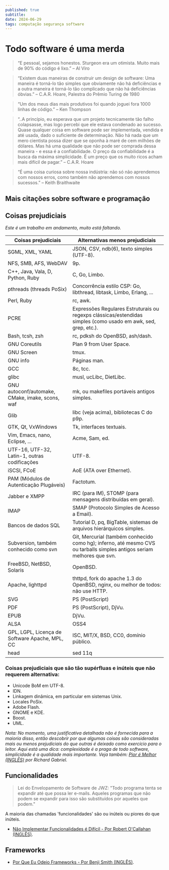 ```yaml
---
published: true
subtitle: 
date: 2024-06-29
tags: computação segurança software
---
```


#  Todo software é uma merda

> “E pessoal, sejamos honestos. Sturgeon era um otimista. Muito mais de 90% do código é lixo.” – Al Viro

> “Existem duas maneiras de construir um design de software: Uma maneira é torná-lo tão simples que obviamente não há deficiências e a outra maneira é torná-lo tão complicado que não há deficiências óbvias.” – C.A.R. Hoare, Palestra do Prêmio Turing de 1980

> “Um dos meus dias mais produtivos foi quando joguei fora 1000 linhas de código.” – Ken Thompson

> “..A princípio, eu esperava que um projeto tecnicamente tão falho colapsasse, mas logo percebi que ele estava condenado ao sucesso. Quase qualquer coisa em software pode ser implementada, vendida e até usada, dado o suficiente de determinação. Não há nada que um mero cientista possa dizer que se oponha à maré de cem milhões de dólares. Mas há uma qualidade que não pode ser comprada dessa maneira - e essa é a confiabilidade. O preço da confiabilidade é a busca da máxima simplicidade. É um preço que os muito ricos acham mais difícil de pagar.” – C.A.R. Hoare

> “É uma coisa curiosa sobre nossa indústria: não só não aprendemos com nossos erros, como também não aprendemos com nossos sucessos.” – Keith Braithwaite

## Mais citações sobre software e programação

## Coisas prejudiciais

*Este é um trabalho em andamento, muito está faltando.*

| Coisas prejudiciais | Alternativas menos prejudiciais |
| --- | --- |
| SGML, XML, YAML | JSON, CSV, ndb(6), texto simples (UTF-8). |
| NFS, SMB, AFS, WebDAV | 9p. |
| C++, Java, Vala, D, Python, Ruby | C, Go, Limbo. |
| pthreads (threads PoSix) | Concorrência estilo CSP: Go, libthread, libtask, Limbo, Erlang, ... |
| Perl, Ruby | rc, awk. |
| PCRE | Expressões Regulares Estruturais ou regexps clássicas/estendidas simples (como usado em awk, sed, grep, etc.). |
| Bash, tcsh, zsh | rc, pdksh do OpenBSD, ash/dash. |
| GNU Coreutils | Plan 9 from User Space. |
| GNU Screen | tmux. |
| GNU info | Páginas man. |
| GCC | 8c, tcc. |
| glibc | musl, ucLibc, DietLibc. |
| GNU autoconf/automake, CMake, imake, scons, waf | mk, ou makefiles portáveis antigos simples. |
| Glib | libc (veja acima), bibliotecas C do p9p. |
| GTK, Qt, VxWindows | Tk, interfaces textuais. |
| Vim, Emacs, nano, Eclipse, ... | Acme, Sam, ed. |
| UTF-16, UTF-32, Latin-1, outras codificações | UTF-8. |
| iSCSI, FCoE | AoE (ATA over Ethernet). |
| PAM (Módulos de Autenticação Plugáveis) | Factotum. |
| Jabber e XMPP | IRC (para IM), STOMP (para mensagens distribuídas em geral). |
| IMAP | SMAP (Protocolo Simples de Acesso a Email). |
| Bancos de dados SQL | Tutorial D, pq, BigTable, sistemas de arquivos hierárquicos simples. |
| Subversion, também conhecido como svn | Git, Mercurial (também conhecido como hg); inferno, até mesmo CVS ou tarballs simples antigos seriam melhores que svn. |
| FreeBSD, NetBSD, Solaris | OpenBSD. |
| Apache, lighttpd | thttpd, fork do apache 1.3 do OpenBSD, nginx, ou melhor de todos: não use HTTP. |
| SVG | PS (PostScript) |
| PDF | PS (PostScript), DjVu. |
| EPUB | DjVu. |
| ALSA | OSS4 |
| GPL, LGPL, Licença de Software Apache, MPL, CC | ISC, MIT/X, BSD, CC0, domínio público. |
| head | sed 11q |

### Coisas prejudiciais que são tão supérfluas e inúteis que não requerem alternativa:

- Unicode BoM em UTF-8.
- IDN.
- Linkagem dinâmica, em particular em sistemas Unix.
- Locales PoSix.
- Adobe Flash.
- GNOME e KDE.
- Boost.
- UML.

*Nota: No momento, uma justificativa detalhada não é fornecida para a maioria disso, então descobrir por que algumas coisas são consideradas mais ou menos prejudiciais do que outras é deixado como exercício para o leitor. Aqui está uma dica: complexidade é a praga de todo software, simplicidade é a qualidade mais importante. Veja também: [Pior é Melhor (INGLÊS)](http://dreamsongs.com/WorseIsBetter.html) por Richard Gabriel.*

## Funcionalidades

> Lei do Envelopamento de Software de JWZ: "Todo programa tenta se expandir até que possa ler e-mails. Aqueles programas que não podem se expandir para isso são substituídos por aqueles que podem."

A maioria das chamadas 'funcionalidades' são ou inúteis ou piores do que inúteis.

* [Não Implementar Funcionalidades é Difícil - Por Robert O'Callahan (INGLÊS)](https://robert.ocallahan.org/2011/11/not-implementing-features-is-hard.html).

## Frameworks

* [Por Que Eu Odeio Frameworks - Por Benji Smith (INGLÊS)](https://medium.com/@benjiwheeler/why-i-hate-frameworks-692c9cc1c312).
